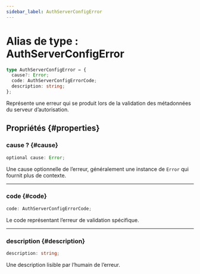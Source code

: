 ```yaml
---
sidebar_label: AuthServerConfigError
---
```


# Alias de type : AuthServerConfigError

```ts
type AuthServerConfigError = {
  cause?: Error;
  code: AuthServerConfigErrorCode;
  description: string;
};
```

Représente une erreur qui se produit lors de la validation des métadonnées du serveur d’autorisation.

## Propriétés {#properties}

### cause ? {#cause}

```ts
optional cause: Error;
```

Une cause optionnelle de l’erreur, généralement une instance de `Error` qui fournit plus de contexte.

***

### code {#code}

```ts
code: AuthServerConfigErrorCode;
```

Le code représentant l’erreur de validation spécifique.

***

### description {#description}

```ts
description: string;
```

Une description lisible par l’humain de l’erreur.
